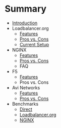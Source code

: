 # Summary

* [Introduction](README.md)
* Loadbalancer.org
   * [Features](chapters/loadbalancer.org/features.md)
   * [Pros vs. Cons](chapters/loadbalancer.org/pros_vs_cons.md)
   * [Current Setup](chapters/loadbalancer.org/current_setup.md)
* NGINX
   * [Features](chapters/nginx/features.md)
   * [Pros vs. Cons](chapters/nginx/pros_vs_cons.md)
   * FAQ
* F5
   * [Features](chapters/f5/features.md)
   * Pros vs. Cons
* Avi Networks
   * [Features](chapters/avi-networks/features.md)
   * [Pros vs. Cons](chapters/avi-networks/pros_vs_cons.md)
* Benchmarks
   * [Direct](chapters/benchmarks/direct.md)
   * [Loadbalancer.org](chapters/benchmarks/loadbalancerorg.md)
   * [NGINX](chapters/benchmarks/nginx.md)

